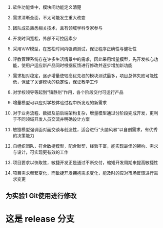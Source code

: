 1. 软件功能集中，模块间功能定义清楚
2. 需求清晰全面，不太可能发生重大改变
3. 团队成员熟悉相关技术，且有领域学科专家参与
4. 开发时间宽松，外部不可控因素少
5. 采用V/W模型，在宽松时间内强调测试，保证程序正确性与健壮性

1. 评教管理系统存在许多生活情景中的需求，因此采用增量模型，先开发核心功能，使用户适应新产品同时根据反馈进行修改并逐步增加新功能
2. 需求相对稳定，逐步增量使较高优先权的模块测试最多，项目总体失败可能性低，保证了关键模块的稳定性，保证教学工作
3. 对学校领导等起到“镇静剂”作用，各个阶段交付可运行产品
4. 增量模型可以应对学校体验过程中所发现的新需求
5. 对于业务流程、数据及前后端架构复杂，增量模型通过分阶段完成开发，更利于不同领域开发人员交流并明确设计方案

1. 敏捷模型强调面对面交谈与创造性，适合进行“头脑风暴”以自创需求，有优秀的决策能力
2. 自组织团队，符合敏捷模型，配合默契，经验丰富，能实现最佳的架构、需求与设计，可实现更有效的工作
3. 项目要求以快取胜，敏捷开发正是通过不断交付，缩短开发周期来提高敏捷性
4. 项目需求频繁变化，而敏捷开发拥抱需求变化，能及时的应对市场反馈进行需求变更
## 为实验1 Git使用进行修改
# 这是 release 分支